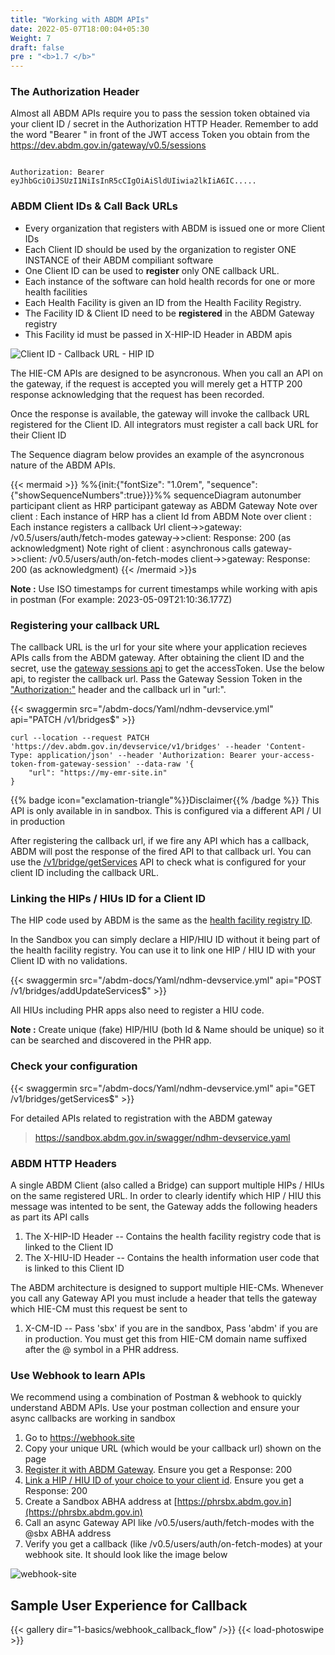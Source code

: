 ```yaml
---
title: "Working with ABDM APIs"
date: 2022-05-07T18:00:04+05:30
Weight: 7
draft: false
pre : "<b>1.7 </b>"
---
```


### The Authorization Header

Almost all ABDM APIs require you to pass the session token obtained via your client ID / secret in the Authorization HTTP Header. Remember to add the word "Bearer " in front of the JWT access Token you obtain from the https://dev.abdm.gov.in/gateway/v0.5/sessions

```

Authorization: Bearer eyJhbGciOiJSUzI1NiIsInR5cCIgOiAiSldUIiwia2lkIiA6IC.....

```


### ABDM Client IDs & Call Back URLs 

- Every organization that registers with ABDM is issued one or more Client IDs 
- Each Client ID should be used by the organization to register ONE INSTANCE of their ABDM compiliant software
- One Client ID can be used to **register** only ONE callback URL.
- Each instance of the software can hold health records for one or more health facilities 
- Each Health Facility is given an ID from the Health Facility Registry. 
- The Facility ID & Client ID need to be **registered** in the ABDM Gateway registry 
- This Facility id must be passed in X-HIP-ID Header in ABDM apis


![Client ID - Callback URL - HIP ID](../clientid-callback.png)


The HIE-CM APIs are designed to be asyncronous. When you call an API on the gateway, if the request is accepted you will merely get a HTTP 200 response acknowledging that the request has been recorded. 

Once the response is available, the gateway will invoke the callback URL registered for the Client ID. All integrators must register a call back URL for their Client ID

The Sequence diagram below provides an example of the asyncronous nature of the ABDM APIs.

{{< mermaid >}}
%%{init:{"fontSize": "1.0rem", "sequence":{"showSequenceNumbers":true}}}%%
sequenceDiagram
autonumber
participant client as HRP 
participant gateway as ABDM Gateway
Note over client : Each instance of HRP has a client Id from ABDM
Note over client : Each instance registers a callback Url
client->>gateway: /v0.5/users/auth/fetch-modes
gateway->>client: Response: 200 (as acknowledgment)
Note right of client : asynchronous calls 
gateway->>client: /v0.5/users/auth/on-fetch-modes
client->>gateway: Response: 200 (as acknowledgment)
{{< /mermaid >}}s

**Note :** Use ISO timestamps for current timestamps while working with apis in postman (For example: 2023-05-09T21:10:36.177Z)

### Registering your callback URL 
The callback URL is the url for your site where your application recieves APIs calls from the ABDM gateway. After obtaining the client ID and the secret, use the [gateway sessions api](../verify_you_can_access_the_sandbox/#create-session) to get the accessToken. Use the below api, to register the callback  url. Pass the Gateway Session Token in the  ["Authorization:"](#the-authorization-header) header and  the callback url in "url:".  

{{< swaggermin src="/abdm-docs/Yaml/ndhm-devservice.yml" api="PATCH /v1/bridges$" >}}

```
curl --location --request PATCH 'https://dev.abdm.gov.in/devservice/v1/bridges' --header 'Content-Type: application/json' --header 'Authorization: Bearer your-access-token-from-gateway-session' --data-raw '{
	"url": "https://my-emr-site.in"
}
```

{{% badge icon="exclamation-triangle"%}}Disclaimer{{% /badge %}} This API is only available in in sandbox. This is configured via a different API / UI in production

After registering the callback url, if we fire any API which has a callback, ABDM will post the response of the fired API to that callback url.  You can use the [/v1/bridge/getServices](#check-your-configuration) API to check what is configured for your client ID including the callback URL.

### Linking the HIPs / HIUs ID for a Client ID

The HIP code used by ABDM is the same as the [health facility registry ID](https://facility.abdm.gov.in/). 

In the Sandbox you can simply declare a HIP/HIU ID without it being part of the health facility registry. You can use it to link one HIP / HIU ID with your Client ID with no validations.  


{{< swaggermin src="/abdm-docs/Yaml/ndhm-devservice.yml" api="POST /v1/bridges/addUpdateServices$" >}}


All HIUs including PHR apps also need to register a HIU code. 

**Note :** Create unique (fake) HIP/HIU (both Id & Name should be unique) so it can be searched and discovered in the PHR app.

### Check your configuration 

{{< swaggermin src="/abdm-docs/Yaml/ndhm-devservice.yml" api="GET /v1/bridges/getServices$" >}}


For detailed APIs related to registration with the ABDM gateway 

> https://sandbox.abdm.gov.in/swagger/ndhm-devservice.yaml

### ABDM HTTP Headers

A single ABDM Client (also called a Bridge) can support multiple HIPs / HIUs on the same registered URL. In order to clearly identify which HIP / HIU this message was intented to be sent, the Gateway adds the following headers as part its API calls

1. The X-HIP-ID Header -- Contains the health facility registry code that is linked to the Client ID
2. The X-HIU-ID Header -- Contains the health information user code that is linked to this Client ID

The ABDM architecture is designed to support multiple HIE-CMs. Whenever you call any Gateway API you must include a header that tells the gateway which HIE-CM must this request be sent to 

1. X-CM-ID -- Pass 'sbx' if you are in the sandbox, Pass 'abdm' if you are in production. You must get this from HIE-CM domain name suffixed after the @ symbol in a PHR address. 


### Use Webhook to learn APIs

We recommend using a combination of Postman & webhook to quickly understand ABDM APIs. Use your postman collection and ensure your async callbacks are working in sandbox

1. Go to https://webhook.site 
2. Copy your unique URL (which would be your callback url) shown on the page 
3. [Register it with ABDM Gateway](#registering-your-callback-url). Ensure you get a Response: 200 
4. [Link a HIP / HIU ID of your choice to your client id](#linking-the-hips--hius-id-for-a-client-id). Ensure you get a Response: 200
5. Create a Sandbox ABHA address at [https://phrsbx.abdm.gov.in](https://phrsbx.abdm.gov.in)
4. Call an async Gateway API like /v0.5/users/auth/fetch-modes with the @sbx ABHA address 
5. Verify you get a callback (like /v0.5/users/auth/on-fetch-modes) at your webhook site. It should look like the image below

![webhook-site](/abdm-docs/img/webhook-site-demo.png) 

## Sample User Experience for Callback

{{< gallery dir="1-basics/webhook_callback_flow" />}} {{< load-photoswipe >}}








